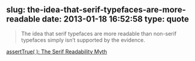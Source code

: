 slug: the-idea-that-serif-typefaces-are-more-readable
date: 2013-01-18 16:52:58
type: quote
---

> The idea that serif typefaces are more readable than non-serif typefaces simply isn’t supported by the evidence.

[assertTrue( ): The Serif Readability Myth](http://asserttrue.blogspot.com/2013/01/the-serif-readability-myth.html)
